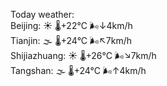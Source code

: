 Today weather:  
Beijing: ☀️ 🌡️+22°C 🌬️↓4km/h  
Tianjin: 🌫  🌡️+24°C 🌬️↖7km/h  
Shijiazhuang: ☀️ 🌡️+26°C 🌬️↘7km/h  
Tangshan: 🌫  🌡️+24°C 🌬️↑4km/h  
